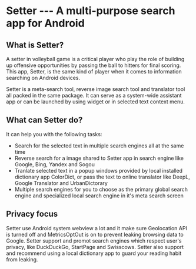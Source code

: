 # Setter --- A multi-purpose search app for Android

## What is Setter?
A setter in volleyball game is a critical player who play the role of building up offensive opportunities by passing the ball to hitters for final scoring. This app, Setter, is the same kind of player when it comes to information searching on Android devices.

Setter is a meta-search tool, reverse image search tool and translator tool all packed in the same package. It can serve as a system-wide assistant app or can be launched by using widget or in selected text context menu.

## What can Setter do?
It can help you with the following tasks:
* Search for the selected text in multiple search engines all at the same time
* Reverse search for a image shared to Setter app in search engine like Google, Bing, Yandex and Sogou
* Tranlate selected text in a popup windows provided by local installed dictionary app ColorDict, or pass the text to online translator like DeepL, Google Translator and UrbanDictorary
* Multiple search engines for you to choose as the primary global search engine and specialized local search engine in it's meta search screen

## Privacy focus
Setter use Android system webview a lot and it make sure Geolocation API is turned off and MetricsOptOut is on to prevent leaking browsing data to Google. Setter support and promot search engines which respect user's privacy, like DuckDuckGo, StartPage and Swisscows. Setter also support and recommend using a local dictionary app to guard your reading habit from leaking.
